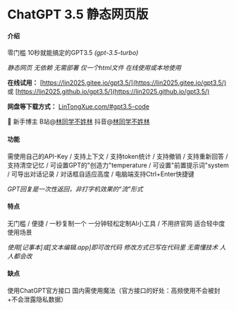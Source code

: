 # ChatGPT 3.5 静态网页版

#### 介绍
 零门槛 10秒就能搞定的GPT3.5 _(gpt-3.5-turbo)_ 

 _静态网页 无依赖 无需部署 仅一个html文件 在线使用或本地使用_ 

 **在线试用：** [https://lin2025.gitee.io/gpt3.5/](https://lin2025.gitee.io/gpt3.5/) 或 [https://lin2025.github.io/gpt3.5/](https://lin2025.github.io/gpt3.5/)

 **网盘等下载方式：** [LinTongXue.com/#gpt3.5-code](https://lin2025.gitee.io/#gpt3.5-code)

  :monkey: 新手博主 B站@[林同学不姓林](https://space.bilibili.com/3493262545389917) 抖音@[林同学不姓林](https://www.douyin.com/user/MS4wLjABAAAAVBMwb4AQWZt3xkbgvVS4FYCuQ2xzHCU9LgSX4vJz_n76JK62kQGEfHjYjzrOCHs7)


#### 功能
 需使用自己的API-Key / 支持上下文 / 支持token统计 / 支持撤销 / 支持重新回答 / 支持清空记忆
 / 可设置GPT的"创造力"temperature / 可设置"前置提示词"system / 可导出对话记录
 / 对话框自适应高度
 / 电脑端支持Ctrl+Enter快捷键

 _GPT回复是一次性返回，非打字机效果的“流”形式_ 


#### 特点
 无门槛 / 便捷 / 一秒复制一个 一分钟轻松定制AI小工具 / 不用挤官网 适合轻中度使用场景

 _使用[记事本]或[文本编辑.app]即可改代码 修改方式已写在代码里 无需懂技术 人人都会改_ 

#### 缺点
 使用ChatGPT官方接口 国内需使用魔法（官方接口的好处：高频使用不会被封+不会泄露隐私数据）

